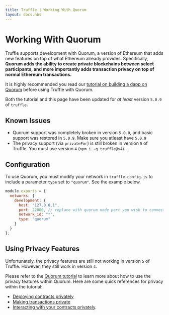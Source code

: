 ```yaml
---
title: Truffle | Working With Quorum
layout: docs.hbs
---
```

# Working With Quorum
Truffle supports development with Quorum, a version of Ethereum that adds new features on top of what Ethereum already provides. Specifically, **Quorum adds the ability to create private blockchains between select participants, and more importantly adds transaction privacy on top of normal Ethereum transactions.**

It is highly recommended you read our [tutorial on building a dapp on Quorum](/tutorials/building-dapps-for-quorum-private-enterprise-blockchains) before using Truffle with Quorum.

Both the tutorial and this page have been updated for *at least* version `5.0.9` of `truffle`.

## Known Issues
- Quorum support was completely broken in version `5.0.0`, and basic support was restored in `5.0.9`. Make sure you atleast have `5.0.9`
- The privacy support (via `privateFor`) is still broken in version `5` of Truffle. You must use version `4` (`npm i -g truffle@v4`).

## Configuration
To use Quorum, you must modify your network in `truffle-config.js` to include a parameter `type` set to `"quorum"`. See the example below.

```javascript
module.exports = {
  networks: {
    development: {
      host: "127.0.0.1",
      port: 22000, // replace with quorum node port you wish to connect to
      network_id: "*",
      type: "quorum"
    }
  }
};
```

## Using Privacy Features
Unfortunately, the privacy features are still not working in version `5` of Truffle. However, they still work in version `4`.

Please refer to the [Quorum tutorial](/tutorials/building-dapps-for-quorum-private-enterprise-blockchains) to learn more about how to use the privacy features within Quorum. Here are some quick references for privacy within the tutorial:
- [Deploying contracts privately](/tutorials/building-dapps-for-quorum-private-enterprise-blockchains#deploying-smart-contracts-on-quorum)
- [Making transactions private](/tutorials/building-dapps-for-quorum-private-enterprise-blockchains#using-quorum-39-s-privacy-features-to-make-transactions-private)
- [Interacting with your contracts privately](/tutorials/building-dapps-for-quorum-private-enterprise-blockchains#interacting-with-contracts-privately).
